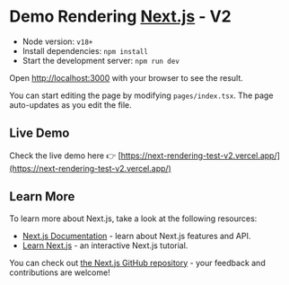 # Demo Rendering [Next.js](https://nextjs.org/) - V2

- Node version: `v18+`
- Install dependencies: `npm install`
- Start the development server: `npm run dev`

Open [http://localhost:3000](http://localhost:3000) with your browser to see the result.

You can start editing the page by modifying `pages/index.tsx`. The page auto-updates as you edit the file.

## Live Demo

Check the live demo here 👉️ [https://next-rendering-test-v2.vercel.app/](https://next-rendering-test-v2.vercel.app/)

## Learn More

To learn more about Next.js, take a look at the following resources:

- [Next.js Documentation](https://nextjs.org/docs) - learn about Next.js features and API.
- [Learn Next.js](https://nextjs.org/learn) - an interactive Next.js tutorial.

You can check out [the Next.js GitHub repository](https://github.com/vercel/next.js/) - your feedback and contributions are welcome!
